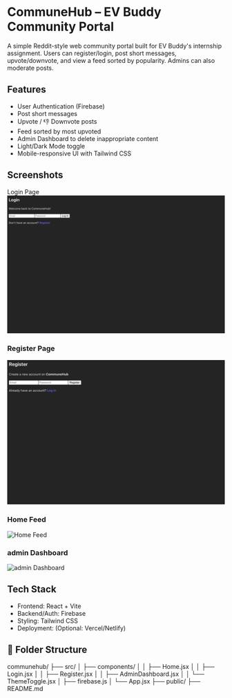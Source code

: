 #  CommuneHub – EV Buddy Community Portal

A simple Reddit-style web community portal built for EV Buddy's internship assignment. Users can register/login, post short messages, upvote/downvote, and view a feed sorted by popularity. Admins can also moderate posts.

##  Features

-  User Authentication (Firebase)
-  Post short messages
-  Upvote / 👎 Downvote posts
-  Feed sorted by most upvoted
-  Admin Dashboard to delete inappropriate content
-  Light/Dark Mode toggle
-  Mobile-responsive UI with Tailwind CSS

##  Screenshots

Login Page
![Login Page](public/Screenshots/login.png)

###  Register Page
![Register Page](public/Screenshots/register.png)

###  Home Feed
![Home Feed](public/Screenshots/home.png)

### admin Dashboard
![admin Dashboard](public/Screenshots/admin_dashboard.png)

##  Tech Stack

- Frontend: React + Vite
- Backend/Auth: Firebase
- Styling: Tailwind CSS
- Deployment: (Optional: Vercel/Netlify)

## 📂 Folder Structure

communehub/
├── src/
│ ├── components/
│ │ ├── Home.jsx
│ │ ├── Login.jsx
│ │ ├── Register.jsx
│ │ ├── AdminDashboard.jsx
│ │ └── ThemeToggle.jsx
│ ├── firebase.js
│ └── App.jsx
├── public/
├── README.md
